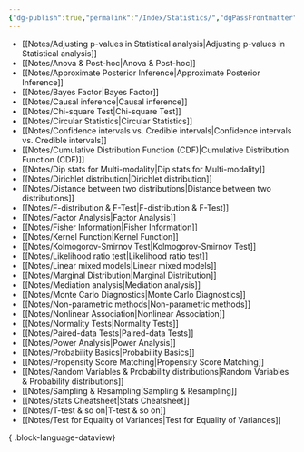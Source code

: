 ```yaml
---
{"dg-publish":true,"permalink":"/Index/Statistics/","dgPassFrontmatter":true,"noteIcon":""}
---
```


- [[Notes/Adjusting p-values in Statistical analysis\|Adjusting p-values in Statistical analysis]]
- [[Notes/Anova & Post-hoc\|Anova & Post-hoc]]
- [[Notes/Approximate Posterior Inference\|Approximate Posterior Inference]]
- [[Notes/Bayes Factor\|Bayes Factor]]
- [[Notes/Causal inference\|Causal inference]]
- [[Notes/Chi-square Test\|Chi-square Test]]
- [[Notes/Circular Statistics\|Circular Statistics]]
- [[Notes/Confidence intervals vs. Credible intervals\|Confidence intervals vs. Credible intervals]]
- [[Notes/Cumulative Distribution Function (CDF)\|Cumulative Distribution Function (CDF)]]
- [[Notes/Dip stats for Multi-modality\|Dip stats for Multi-modality]]
- [[Notes/Dirichlet distribution\|Dirichlet distribution]]
- [[Notes/Distance between two distributions\|Distance between two distributions]]
- [[Notes/F-distribution & F-Test\|F-distribution & F-Test]]
- [[Notes/Factor Analysis\|Factor Analysis]]
- [[Notes/Fisher Information\|Fisher Information]]
- [[Notes/Kernel Function\|Kernel Function]]
- [[Notes/Kolmogorov-Smirnov Test\|Kolmogorov-Smirnov Test]]
- [[Notes/Likelihood ratio test\|Likelihood ratio test]]
- [[Notes/Linear mixed models\|Linear mixed models]]
- [[Notes/Marginal Distribution\|Marginal Distribution]]
- [[Notes/Mediation analysis\|Mediation analysis]]
- [[Notes/Monte Carlo Diagnostics\|Monte Carlo Diagnostics]]
- [[Notes/Non-parametric methods\|Non-parametric methods]]
- [[Notes/Nonlinear Association\|Nonlinear Association]]
- [[Notes/Normality Tests\|Normality Tests]]
- [[Notes/Paired-data Tests\|Paired-data Tests]]
- [[Notes/Power Analysis\|Power Analysis]]
- [[Notes/Probability Basics\|Probability Basics]]
- [[Notes/Propensity Score Matching\|Propensity Score Matching]]
- [[Notes/Random Variables & Probability distributions\|Random Variables & Probability distributions]]
- [[Notes/Sampling & Resampling\|Sampling & Resampling]]
- [[Notes/Stats Cheatsheet\|Stats Cheatsheet]]
- [[Notes/T-test & so on\|T-test & so on]]
- [[Notes/Test for Equality of Variances\|Test for Equality of Variances]]

{ .block-language-dataview}